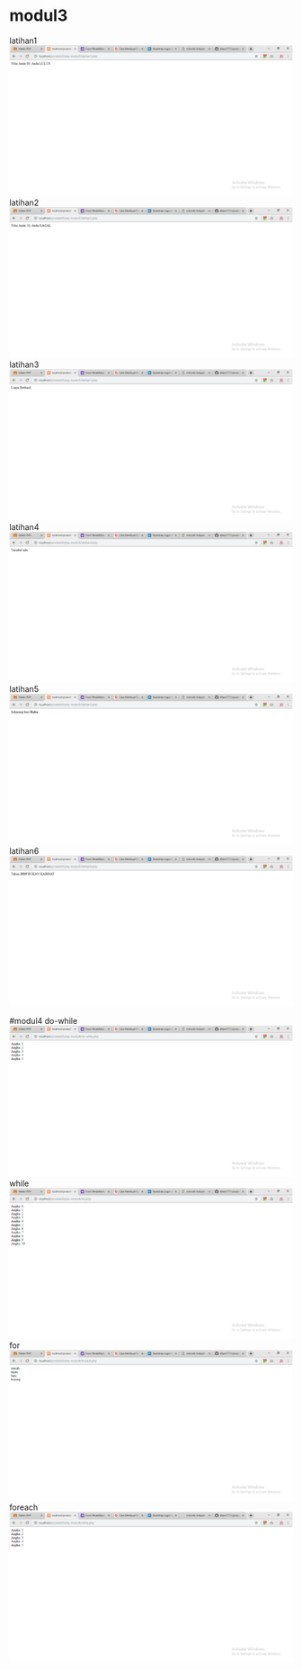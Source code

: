 # modul3
latihan1
![alt text](https://github.com/dhani1711/praktikum2/blob/master/hasil/modul3.latihan1.png?raw=true)
latihan2
![alt text](https://github.com/dhani1711/praktikum2/blob/master/hasil/modul3.latihan2.png?raw=true)
latihan3
![alt text](https://github.com/dhani1711/praktikum2/blob/master/hasil/modul3.latihan3.png?raw=true)
latihan4
![alt text](https://github.com/dhani1711/praktikum2/blob/master/hasil/modul3.latihan4.png?raw=true)
latihan5
![alt text](https://github.com/dhani1711/praktikum2/blob/master/hasil/modul3.latihan5.png?raw=true)
latihan6
![alt text](https://github.com/dhani1711/praktikum2/blob/master/hasil/modul3.latihan6.png?raw=true)

#modul4
do-while
![alt text](https://github.com/dhani1711/praktikum2/blob/master/hasil/modul4.do-while.png?raw=true)
while
![alt text](https://github.com/dhani1711/praktikum2/blob/master/hasil/modul4.for.png?raw=true)
for
![alt text](https://github.com/dhani1711/praktikum2/blob/master/hasil/modul4.foreach.png?raw=true)
foreach
![alt text](https://github.com/dhani1711/praktikum2/blob/master/hasil/modul4.while.png?raw=true)

